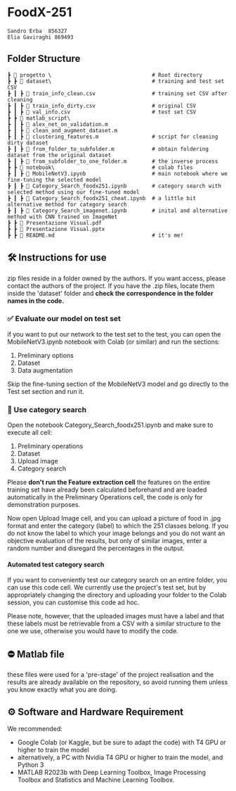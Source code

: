 # FoodX-251

```
Sandro Erba  856327
Elia Gaviraghi 869493
```

## Folder Structure 

```
┣ 📂 progetto \                                # Root directory
┣ ┣ 📂 dataset\                                # training and test set CSV
┣ ┃ ┣ 📄 train_info_clean.csv                  # training set CSV after cleaning 
┣ ┃ ┣ 📄 train_info_dirty.csv                  # original CSV
┣ ┃ ┣ 📄 val_info.csv                          # test set CSV
┣ ┣ 📂 matlab_script\                 
┣ ┃ ┣ 📄 alex_net_on_validation.m
┣ ┃ ┣ 📄 clean_and_augment_dataset.m
┣ ┃ ┣ 📄 clustering_features.m                 # script for cleaning dirty dataset
┣ ┃ ┣ 📄 from_folder_to_subfolder.m            # obtain foldering dataset from the original dataset
┣ ┃ ┣ 📄 from_subfolder_to_one_folder.m        # the inverse process
┣ ┣ 📂 notebook\                               # colab files
┣ ┃ ┣ 📄 MobileNetV3.ipynb                     # main notebook where we fine-tuning the selected model
┣ ┃ ┣ 📄 Category_Search_foodx251.ipynb        # category search with selected method using our fine-tuned model
┣ ┃ ┣ 📄 Category_Search_foodx251_cheat.ipynb  # a little bit alternative method for category search
┣ ┃ ┣ 📄 Category_Search_imagenet.ipynb        # inital and alternative method with CNN trained on ImageNet
┣ ┣ 📄 Presentazione Visual.pdf
┣ ┣ 📄 Presentazione Visual.pptx
┣ ┣ 📄 README.md                               # it's me!
```

## 🛠 Instructions for use
zip files reside in a folder owned by the authors. If you want access, please contact the authors of the project.
If you have the .zip files, locate them inside the 'dataset' folder and **check the correspondence in the folder names in the code.**

### ✅ Evaluate our model on test set
if you want to put our network to the test set to the test, you can open the MobileNetV3.ipynb notebook with Colab (or similar) and run the sections:
1. Preliminary options
2. Dataset
3. Data augmentation

Skip the fine-tuning section of the MobileNetV3 model and go directly to the Test set section and run it.

### 🔎 Use category search
Open the notebook Category_Search_foodx251.ipynb and make sure to execute all cell:
1. Preliminary operations
2. Dataset
3. Upload image
4. Category search

Please **don't run the Feature extraction cell** the features on the entire training set have already been calculated beforehand and are loaded automatically in the Preliminary Operations cell, the code is only for demonstration purposes.

Now open Upload Image cell, and you can upload a picture of food in .jpg format and enter the category (label) to which the 251 classes belong.
If you do not know the label to which your image belongs and you do not want an objective evaluation of the results, but only of similar images, enter a random number and disregard the percentages in the output.

#### Automated test category search
If you want to conveniently test our category search on an entire folder, you can use this code cell.
We currently use the project's test set, but by appropriately changing the directory and uploading your folder to the Colab session, you can customise this code ad hoc.

Please note, however, that the uploaded images must have a label and that these labels must be retrievable from a CSV with a similar structure to the one we use, otherwise you would have to modify the code.

## ⛔ Matlab file
these files were used for a 'pre-stage' of the project realisation and the results are already available on the repository, so avoid running them unless you know exactly what you are doing.


## ⚙️ Software and Hardware Requirement
We recommended:
 - Google Colab (or Kaggle, but be sure to adapt the code) with T4 GPU or higher to train the model 
 - alternatively, a PC with Nvidia T4 GPU or higher to train the model, and Python 3
 - MATLAB R2023b with Deep Learning Toolbox, Image Processing Toolbox and Statistics and Machine Learning Toolbox.
